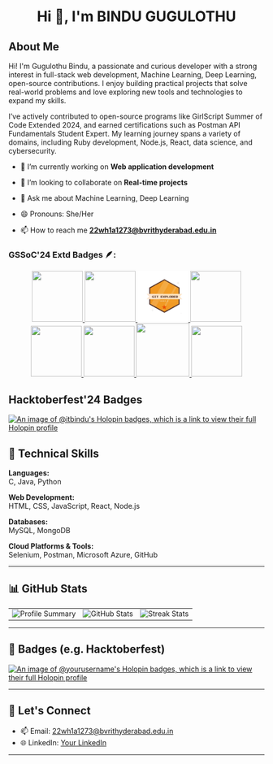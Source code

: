<h1 align="center">Hi 👋, I'm BINDU GUGULOTHU</h1>

## About Me
Hi! I'm Gugulothu Bindu, a passionate and curious developer with a strong interest in full-stack web development, Machine Learning, Deep Learning, open-source contributions. I enjoy building practical projects that solve real-world problems and love exploring new tools and technologies to expand my skills.

I’ve actively contributed to open-source programs like GirlScript Summer of Code Extended 2024, and earned certifications such as Postman API Fundamentals Student Expert. My learning journey spans a variety of domains, including Ruby development, Node.js, React, data science, and cybersecurity.

- 🔭 I’m currently working on **Web application development**

- 👯 I’m looking to collaborate on **Real-time projects**

- 💬 Ask me about Machine Learning, Deep Learning

- 😄 Pronouns: She/Her 

- 📫 How to reach me **22wh1a1273@bvrithyderabad.edu.in**



<h3 align="left">GSSoC'24 Extd Badges 🪶:</h3>

<div style='display:flex; align-items:center; gap: 10px;' align='center'><a href="https://gssoc.girlscript.tech/leaderboard">
<img src="https://raw.githubusercontent.com/GSSoC24/Postman-Challenge/main/docs/assets/Postman%20White.png" width="100px" height="100px" />
<img src="https://raw.githubusercontent.com/GSSoC24/Hack-Web3Conf/refs/heads/main/assets/Hack-Web3Conf%202024%20Badge%20(2).png" width="100px" height="100px" />
<img src="https://raw.githubusercontent.com/GSSoC24/Contributor/refs/heads/main/assets/Git%20Explorer.png" width="100px" height="100px" />
<img src="https://raw.githubusercontent.com/GSSoC24/Postman-Challenge/main/docs/assets/1.png" width="100px" height="100px" />
<img src="https://raw.githubusercontent.com/GSSoC24/Postman-Challenge/main/docs/assets/2.png" width="100px" height="100px" />
<img src="https://raw.githubusercontent.com/GSSoC24/Postman-Challenge/main/docs/assets/3.png" width="100px" height="100px" />
<img src="https://raw.githubusercontent.com/GSSoC24/Postman-Challenge/main/docs/assets/4.png" width="105px" height="105px" />
<img src="https://raw.githubusercontent.com/GSSoC24/Postman-Challenge/main/docs/assets/5.png" width="100px" height="100px" />
</a></div>

## Hacktoberfest'24 Badges
[![An image of @itbindu's Holopin badges, which is a link to view their full Holopin profile](https://holopin.me/itbindu)](https://holopin.io/@itbindu)

## 🔧 Technical Skills

**Languages:**  
C, Java, Python

**Web Development:**  
HTML, CSS, JavaScript, React, Node.js

**Databases:**  
MySQL, MongoDB

**Cloud Platforms & Tools:**  
Selenium, Postman, Microsoft Azure, GitHub

---

## 📊 GitHub Stats

<table width="100%" align="center">
<tr>
<td>
  <img width="300em" src="http://github-profile-summary-cards.vercel.app/api/cards/profile-details?username=YOUR_GITHUB_USERNAME&theme=radical" alt="Profile Summary">
</td>
<td>
  <img width="300em" src="https://github-readme-stats.vercel.app/api?username=YOUR_GITHUB_USERNAME&show_icons=true&locale=en&theme=radical" alt="GitHub Stats"/>
</td>
<td>
  <img width="300em" src="https://github-readme-streak-stats.herokuapp.com/?user=YOUR_GITHUB_USERNAME&theme=radical" alt="Streak Stats"/>
</td>
</tr>
</table>

---

## 🎉 Badges (e.g. Hacktoberfest)

[![An image of @yourusername's Holopin badges, which is a link to view their full Holopin profile](https://holopin.me/yourusername)](https://holopin.io/@yourusername)

---

## 🤝 Let's Connect

- 📫 Email: 22wh1a1273@bvrithyderabad.edu.in  
- 🌐 LinkedIn: [Your LinkedIn](https://www.linkedin.com/in/bindu-gugulothu/)

---
